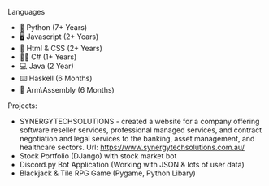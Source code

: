 Languages
- 🐍 Python (7+ Years)
- 🖥️ Javascript (2+ Years)
- 📶 Html & CSS (2+ Years)
- 👨‍💻 C# (1+ Years)
- 💻 Java (2 Year)
- ⌨️ Haskell (6 Months)
- 💪 Arm\Assembly (6 Months)

Projects:
- SYNERGYTECHSOLUTIONS - created a website for a company offering software reseller services, professional managed services, and contract negotiation and legal services to the banking, asset management, and healthcare sectors. Url: https://www.synergytechsolutions.com.au/ 
- Stock Portfolio (DJango) with stock market bot
- Discord.py Bot Application (Working with JSON & lots of user data)
- Blackjack & Tile RPG Game (Pygame, Python Libary)


